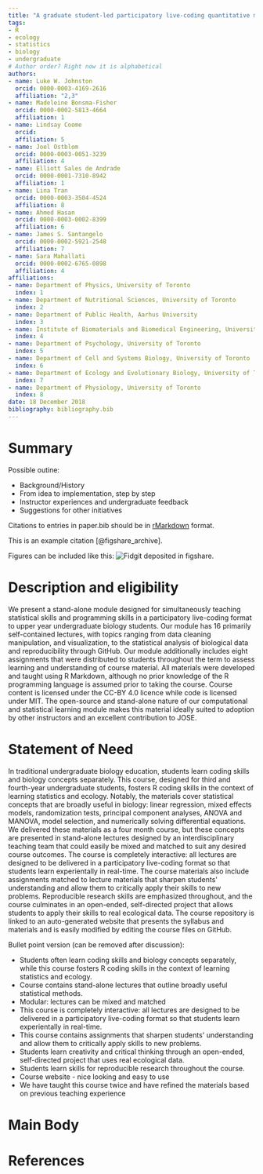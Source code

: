 ```yaml
---
title: "A graduate student-led participatory live-coding quantitative methods course in R: Experiences on initiating, developing, and teaching"
tags:
- R
- ecology
- statistics
- biology
- undergraduate
# Author order? Right now it is alphabetical
authors:
- name: Luke W. Johnston
  orcid: 0000-0003-4169-2616
  affiliation: "2,3"
- name: Madeleine Bonsma-Fisher
  orcid: 0000-0002-5813-4664
  affiliation: 1
- name: Lindsay Coome
  orcid:
  affiliation: 5
- name: Joel Ostblom
  orcid: 0000-0003-0051-3239
  affiliation: 4
- name: Elliott Sales de Andrade
  orcid: 0000-0001-7310-8942
  affiliation: 1
- name: Lina Tran
  orcid: 0000-0003-3504-4524
  affiliation: 8
- name: Ahmed Hasan
  orcid: 0000-0003-0002-8399
  affiliation: 6
- name: James S. Santangelo
  orcid: 0000-0002-5921-2548
  affiliation: 7
- name: Sara Mahallati
  orcid: 0000-0002-6765-0898
  affiliation: 4
affiliations:
- name: Department of Physics, University of Toronto
  index: 1
- name: Department of Nutritional Sciences, University of Toronto
  index: 2
- name: Department of Public Health, Aarhus University
  index: 3
- name: Institute of Biomaterials and Biomedical Engineering, University of Toronto
  index: 4
- name: Department of Psychology, University of Toronto
  index: 5
- name: Department of Cell and Systems Biology, University of Toronto
  index: 6
- name: Department of Ecology and Evolutionary Biology, University of Toronto
  index: 7
- name: Department of Physiology, University of Toronto
  index: 8
date: 18 December 2018
bibliography: bibliography.bib
---
```


# Summary

Possible outine:
- Background/History
- From idea to implementation, step by step
- Instructor experiences and undergraduate feedback
- Suggestions for other initiatives

Citations to entries in paper.bib should be in
[rMarkdown](http://rmarkdown.rstudio.com/authoring_bibliographies_and_citations.html)
format.

This is an example citation [@figshare_archive].

Figures can be included like this: ![Fidgit deposited in figshare.](figshare_article.png)

# Description and eligibility

We present a stand-alone module designed for simultaneously teaching statistical skills and programming skills in a participatory live-coding format to upper year undergraduate biology students. Our module has 16 primarily self-contained lectures, with topics ranging from data cleaning manipulation, and visualization, to the statistical analysis of biological data and reproducibility through GitHub. Our module additionally includes eight assignments that were distributed to students throughout the term to assess learning and understanding of course material. All materials were developed and taught using R Markdown, although no prior knowledge of the R programming language is assumed prior to taking the course. Course content is licensed under the CC-BY 4.0 licence while code is licensed under MIT. The open-source and stand-alone nature of our computational and statistical learning module makes this material ideally suited to adoption by other instructors and an excellent contribution to JOSE.


# Statement of Need

<!--
Describing why this material is beneficial to the community, why someone else would use it
-->

In traditional undergraduate biology education, students learn coding skills and biology concepts separately. This course, designed for third and fourth-year undergraduate students, fosters R coding skills in the context of learning statistics and ecology. Notably, the materials cover statistical concepts that are broadly useful in biology: linear regression, mixed effects models, randomization tests, principal component analyses, ANOVA and MANOVA, model selection, and numerically solving differential equations. We delivered these materials as a four month course, but these concepts are presented in stand-alone lectures designed by an interdisciplinary teaching team that could easily be mixed and matched to suit any desired course outcomes. The course is completely interactive: all lectures are designed to be delivered in a participatory live-coding format so that students learn experientally in real-time. The course materials also include assignments matched to lecture materials that sharpen students' understanding and allow them to critically apply their skills to new problems. Reproducible research skills are emphasized throughout, and the course culminates in an open-ended, self-directed project that allows students to apply their skills to real ecological data. The course repository is linked to an auto-generated website that presents the syllabus and materials and is easily modified by editing the course files on GitHub.

Bullet point version (can be removed after discussion):

* Students often learn coding skills and biology concepts separately, while this course fosters R coding skills in the context of learning statistics and ecology.
* Course contains stand-alone lectures that outline broadly useful statistical methods.
* Modular: lectures can be mixed and matched
* This course is completely interactive: all lectures are designed to be delivered in a participatory live-coding format so that students learn experientally in real-time.
* This course contains assignments that sharpen students' understanding and allow them to critically apply skills to new problems.
* Students learn creativity and critical thinking through an open-ended, self-directed project that uses real ecological data.
* Students learn skills for reproducible research throughout the course.
* Course website - nice looking and easy to use
* We have taught this course twice and have refined the materials based on previous teaching experience

# Main Body

# References
